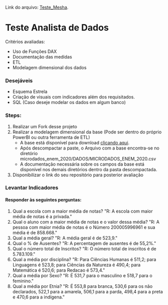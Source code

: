 
Link do arquivo: [Teste_Mesha](https://drive.google.com/file/d/1GubT7Q43KzMh-AYFDFirI-05Aei-OBUQ/view?usp=drive_link).

# Teste Analista de Dados
Critérios avaliadas:
- Uso de Funções DAX
- Documentação das medidas
- ETL
- Modelagem dimensional dos dados

### Desejáveis
- Esquema Estrela
- Criação de visuais com indicadores além dos requisitados.
- SQL (Caso deseje modelar os dados em algum banco)


### Steps:

1. Realizar um Fork desse projeto
2. Realizar a modelagem dimensional da base (Pode ser dentro do próprio PowerBI ou outra ferramenta de ETL)
    - A base está disponível para download [clicando aqui](https://download.inep.gov.br/microdados/microdados_enem_2020.zip).
    - Após descompactar a paste, o Arquivo com a base encontra-se no diretório microdados_enem_2020/DADOS/MICRODADOS_ENEM_2020.csv
    - A documentação necessária sobre os campos da base está disponível nos demais diretórios dentro da pasta descompactada.
3. Disponibilizar o link do seu repositório para posterior avaliação


### Levantar Indicadores
#### Responder às seguintes perguntas:
1. Qual a escola com a maior média de notas?
"R: A escola com maior média de notas é a privada."
2. Qual o aluno com a maior média de notas e o valor dessa média?
"R: A pessoa com maior média de notas é o Número 200005996961 e sua média é de 858.668."
3. Qual a média geral?
"R: A média geral é de 523,9."
4. Qual o % de Ausentes?
"R: A percentagem de ausentes é de 55,2%."
5. Qual o número total de Inscritos?
"R: O número total de inscritos é de 5.783.109."
6. Qual a média por disciplina?
"R: Para Ciências Humanas é 511,2; para Linguagens é 523,8; para Ciências da Natureza é 490,4; para Matemática é 520,6; para Redacao é 573,4."
7. Qual a média por Sexo?
"R: É 531,7 para o masculino e 518,7 para o feminino."
8. Qual a média por Etnia?
"R: É 553,8 para branca, 530,6 para os não declarados, 522,1 para a amarela, 506,1 para a parda, 498,4 para a preta e 470,6 para a indígena."

